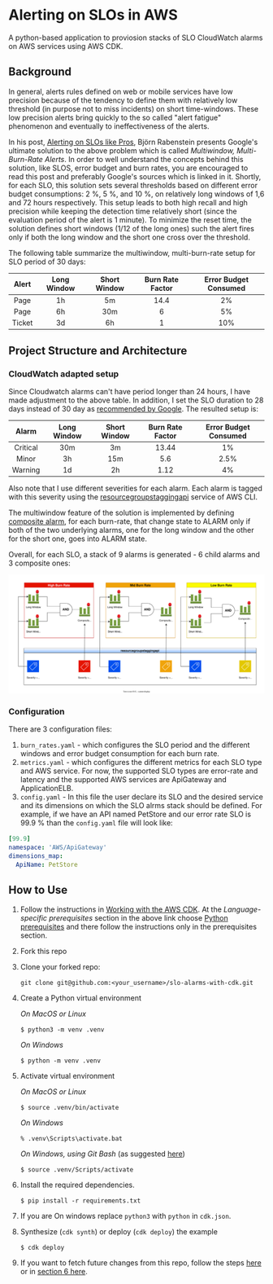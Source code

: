 # Alerting on SLOs in AWS

A python-based application to proviosion stacks of SLO CloudWatch alarms on AWS services using AWS CDK.

## Background

In general, alerts rules defined on web or mobile services have low precision because of the tendency to define them with relatively low threshold (in purpose not to miss incidents) on short time-windows. These low precision alerts bring quickly to the so called "alert fatigue" phenomenon and eventually to ineffectiveness of the alerts.

In his post, [Alerting on SLOs like Pros](https://developers.soundcloud.com/blog/alerting-on-slos), Björn Rabenstein presents Google's ultimate solution to the above problem which is called *Multiwindow, Multi-Burn-Rate Alerts*. In order to well understand the concepts behind this solution, like SLOS, error budget and burn rates, you are encouraged to read this post and preferably Google's sources which is linked in it. Shortly, for each SLO, this solution sets several thresholds based on different error budget consumptions: 2 %, 5 %, and 10 %, on relatively long windows of 1,6 and 72 hours respectively. This setup leads to both high recall and high precision while keeping the detection time relatively short (since the evaluation period of the alert is 1 minute). To minimize the reset time, the solution defines short windows (1/12 of the long ones) such the alert fires only if both the long window and the short one cross over the threshold.

The following table summarize the multiwindow, multi-burn-rate setup for SLO period of 30 days:

|  Alert | Long Window | Short Window | Burn Rate Factor | Error Budget Consumed |
|:------:|:-----------:|:------------:|:----------------:|:---------------------:|
| Page   | 1h          | 5m           | 14.4             | 2%                    |
| Page   | 6h          | 30m          | 6                | 5%                    |
| Ticket | 3d          | 6h           | 1                | 10%                   |

## Project Structure and Architecture

### CloudWatch adapted setup

Since Cloudwatch alarms can't have period longer than 24 hours, I have made adjustment to the above table. In addition, I set the SLO duration to 28 days instead of 30 day as [recommended by Google](https://sre.google/workbook/implementing-slos/#:~:text=We%20recommend%20defining%20this%20period%20as%20an%20integral%20number%20of%20weeks%20so%20it%20always%20contains%20the%20same%20number%20of%20weekends). The resulted setup is:

|  Alarm   | Long Window | Short Window | Burn Rate Factor | Error Budget Consumed |
|:--------:|:-----------:|:------------:|:----------------:|:---------------------:|
| Critical | 30m         | 3m           | 13.44            | 1%                    |
| Minor    | 3h          | 15m          | 5.6              | 2.5%                  |
| Warning  | 1d          | 2h           | 1.12             | 4%                    |

Also note that I use different severities for each alarm. Each alarm is tagged with this severity using the [resourcegroupstaggingapi](https://awscli.amazonaws.com/v2/documentation/api/latest/reference/resourcegroupstaggingapi/index.html) service of AWS CLI.

The multiwindow feature of the solution is implemented by defining [composite alarm](https://docs.aws.amazon.com/AmazonCloudWatch/latest/monitoring/Create_Composite_Alarm.html), for each burn-rate, that change state to ALARM only if both of the two underlying alarms, one for the long window and the other for the short one, goes into ALARM state.

Overall, for each SLO, a stack of 9 alarms is generated - 6 child alarms and 3 composite ones:

<img src="/res/cw-slo-alarms-architecture.drawio.svg"/>

### Configuration

There are 3 configuration files:
1. `burn_rates.yaml` - which configures the SLO period and the different windows and error budget consumption for each burn rate.
2. `metrics.yaml` - which configures the different metrics for each SLO type and AWS service. For now, the supported SLO types are error-rate and latency and the supported AWS services are ApiGateway and ApplicationELB.
3. `config.yaml` - In this file the user declare its SLO and the desired service and its dimensions on which the SLO alrms stack should be defined. For example, if we have an API named PetStore and our error rate SLO is 99.9 % than the `config.yaml` file will look like:

```yaml
[99.9]
namespace: 'AWS/ApiGateway'
dimensions_map: 
  ApiName: PetStore
```
## How to Use

1. Follow the instructions in [Working with the AWS CDK](https://docs.aws.amazon.com/cdk/v2/guide/work-with.html). At the *Language-specific prerequisites* section in the above link choose [Python prerequisites](https://docs.aws.amazon.com/cdk/v2/guide/work-with-cdk-python.html) and there follow the instructions only in the prerequisites section.

2. Fork this repo

3. Clone your forked repo:
    ```
    git clone git@github.com:<your_username>/slo-alarms-with-cdk.git
    ```
2. Create a Python virtual environment

    _On MacOS or Linux_
    ```
    $ python3 -m venv .venv
    ```

    _On Windows_
    ```
    $ python -m venv .venv
    ```

3. Activate virtual environment

    _On MacOS or Linux_
    ```
    $ source .venv/bin/activate
    ```

    _On Windows_
    ```
    % .venv\Scripts\activate.bat
    ```

    _On Windows, using Git Bash_ (as suggested [here](https://stackoverflow.com/questions/50902497/how-to-tell-if-virtualenv-is-activated-in-windows-git-bash))
    ```
    $ source .venv/Scripts/activate
    ```    

4. Install the required dependencies.

    ```
    $ pip install -r requirements.txt
    ```

5. If you are On windows replace `python3` with `python` in `cdk.json`.

5. Synthesize (`cdk synth`) or deploy (`cdk deploy`) the example

    ```
    $ cdk deploy
    ```
6. If you want to fetch future changes from this repo, follow the steps [here](https://stackoverflow.com/questions/7244321/how-do-i-update-or-sync-a-forked-repository-on-github) or in [section 6 here](https://gist.github.com/0xjac/85097472043b697ab57ba1b1c7530274).


